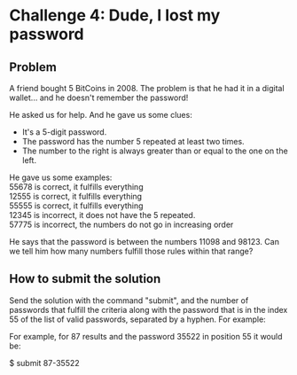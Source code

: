 # Challenge 4: Dude, I lost my password

## Problem

A friend bought 5 BitCoins in 2008. The problem is that he had it in a digital wallet... and he doesn't remember the password!

He asked us for help. And he gave us some clues:

- It's a 5-digit password.
- The password has the number 5 repeated at least two times.
- The number to the right is always greater than or equal to the one on the left.

He gave us some examples:  
55678 is correct, it fulfills everything  
12555 is correct, it fulfills everything  
55555 is correct, it fulfills everything  
12345 is incorrect, it does not have the 5 repeated.  
57775 is incorrect, the numbers do not go in increasing order

He says that the password is between the numbers 11098 and 98123. Can we tell him how many numbers fulfill those rules within that range?

## How to submit the solution

Send the solution with the command "submit", and the number of passwords that fulfill the criteria along with the password that is in the index 55 of the list of valid passwords, separated by a hyphen. For example:

For example, for 87 results and the password 35522 in position 55 it would be:

$ submit 87-35522
